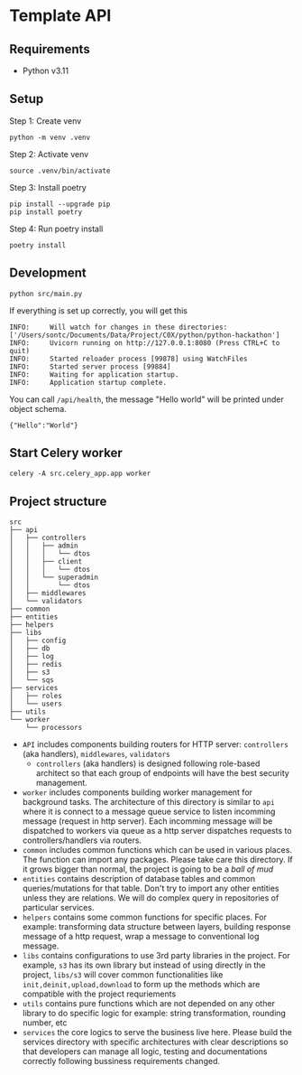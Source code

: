 # Template API

## Requirements

- Python v3.11

## Setup

Step 1: Create venv

```
python -m venv .venv
```

Step 2: Activate venv

```
source .venv/bin/activate
```

Step 3: Install poetry

```
pip install --upgrade pip
pip install poetry
```

Step 4: Run poetry install

```
poetry install
```

## Development

```
python src/main.py 
```

If everything is set up correctly, you will get this
```
INFO:     Will watch for changes in these directories: ['/Users/sontc/Documents/Data/Project/C0X/python/python-hackathon']
INFO:     Uvicorn running on http://127.0.0.1:8080 (Press CTRL+C to quit)
INFO:     Started reloader process [99878] using WatchFiles
INFO:     Started server process [99884]
INFO:     Waiting for application startup.
INFO:     Application startup complete.    
```

You can call `/api/health`, the message "Hello world" will be printed under object schema.

```
{"Hello":"World"}
```

## Start Celery worker
```shell
celery -A src.celery_app.app worker
```

## Project structure

```
src
├── api
│   ├── controllers
│   │   ├── admin
│   │   │   └── dtos
│   │   ├── client
│   │   │   └── dtos
│   │   └── superadmin
│   │       └── dtos
│   ├── middlewares
│   └── validators
├── common
├── entities
├── helpers
├── libs
│   ├── config
│   ├── db
│   ├── log
│   ├── redis
│   ├── s3
│   └── sqs
├── services
│   ├── roles
│   └── users
├── utils
└── worker
    └── processors
```

- `API` includes components building routers for HTTP server: `controllers` (aka handlers), `middlewares`, `validators`
  - `controllers` (aka handlers) is designed following role-based architect so that each group of endpoints will have the best security management.
- `worker` includes components building worker management for background tasks. The architecture of this directory is similar to `api` where it is connect to a message queue service to listen incomming message (request in http server). Each incomming message will be dispatched to workers via queue as a http server dispatches requests to controllers/handlers via routers.
- `common` includes common functions which can be used in various places. The function can import any packages. Please take care this directory. If it grows bigger than normal, the project is going to be a _ball of mud_
- `entities` contains description of database tables and common queries/mutations for that table. Don't try to import any other entities unless they are relations. We will do complex query in repositories of particular services.
- `helpers` contains some common functions for specific places. For example: transforming data structure between layers, building response message of a http request, wrap a message to conventional log message.
- `libs` contains configurations to use 3rd party libraries in the project. For example, `s3` has its own library but instead of using directly in the project, `libs/s3` will cover common functionalities like `init,deinit,upload,download` to form up the methods which are compatible with the project requriements
- `utils` contains pure functions which are not depended on any other library to do specific logic for example: string transformation, rounding number, etc
- `services` the core logics to serve the business live here. Please build the services directory with specific architectures with clear descriptions so that developers can manage all logic, testing and documentations correctly following bussiness requirements changed.
